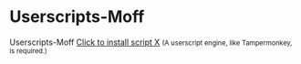 # Userscripts-Moff
Userscripts-Moff
<a href="blob:https://github.com/4d8cdf7a-712d-4702-b0cb-14208a214e33">Click to install script X</a>
<small>(A userscript engine, like Tampermonkey, is required.)</small>

